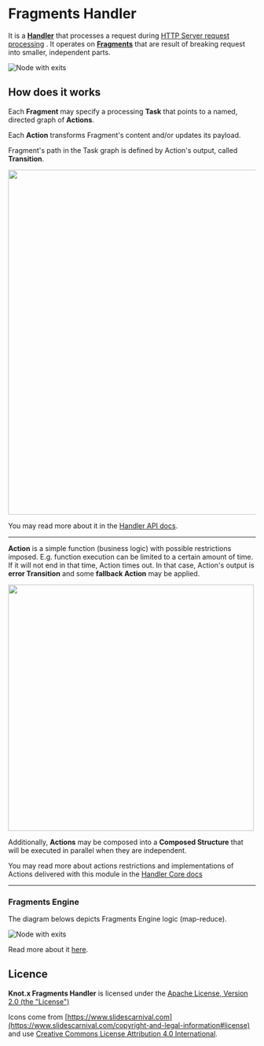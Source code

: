 # Fragments Handler
It is a [**Handler**](https://github.com/Knotx/knotx-server-http/tree/master/api#routing-handlers)
that processes a request during [HTTP Server request processing](https://github.com/Knotx/knotx-server-http#how-does-it-work) .
It operates on [**Fragments**](https://github.com/Knotx/knotx-fragment-api#knotx-fragment-api)
 that are result of breaking request into smaller, independent parts. 

![Node with exits](https://github.com/Knotx/knotx-fragments-handler/raw/master/assets/images/case.png)

## How does it works

Each **Fragment** may specify a processing **Task** that points to a named, directed graph of **Actions**.

Each **Action** transforms Fragment's content and/or updates its payload. 

Fragment's path in the Task graph is defined by Action's output, called **Transition**.

<img src="https://github.com/Knotx/knotx-fragments-handler/raw/master/assets/images/graph_processing.png" width="700">

You may read more about it in the [Handler API docs](https://github.com/Knotx/knotx-fragments-handler/tree/master/api).

---

**Action** is a simple function (business logic) with possible restrictions imposed. E.g. function execution
can be limited to a certain amount of time. If it will not end in that time, Action times out. 
In that case, Action's output is **error Transition** and some **fallback Action** may be applied.

<img src="https://github.com/Knotx/knotx-fragments-handler/raw/master/assets/images/graph_processing_failure.png" width="500">

Additionally, **Actions** may be composed into a **Composed Structure** that will be executed in parallel when they
are independent.

You may read more about actions restrictions and implementations of Actions delivered with this 
module in the [Handler Core docs](https://github.com/Knotx/knotx-fragments-handler/tree/master/core)

---

### Fragments Engine

The diagram belows depicts Fragments Engine logic (map-reduce).

![Node with exits](https://github.com/Knotx/knotx-fragments-handler/raw/master/assets/images/all_in_one_processing.png)

Read more about it [here](https://github.com/Knotx/knotx-fragments-handler/tree/master/engine).

## Licence
**Knot.x Fragments Handler** is licensed under the [Apache License, Version 2.0 (the "License")](https://www.apache.org/licenses/LICENSE-2.0.txt)

Icons come from [https://www.slidescarnival.com](https://www.slidescarnival.com/copyright-and-legal-information#license) and 
use [Creative Commons License Attribution 4.0 International](https://creativecommons.org/licenses/by/4.0/).
